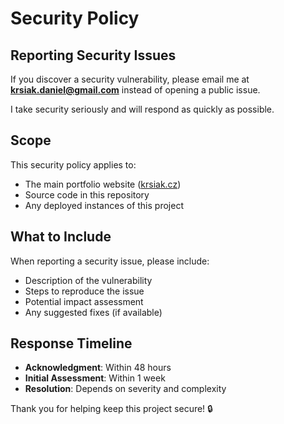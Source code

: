 # Security Policy

## Reporting Security Issues

If you discover a security vulnerability, please email me at **krsiak.daniel@gmail.com** instead of opening a public issue.

I take security seriously and will respond as quickly as possible.

## Scope

This security policy applies to:

- The main portfolio website ([krsiak.cz](https://krsiak.cz))
- Source code in this repository
- Any deployed instances of this project

## What to Include

When reporting a security issue, please include:

- Description of the vulnerability
- Steps to reproduce the issue
- Potential impact assessment
- Any suggested fixes (if available)

## Response Timeline

- **Acknowledgment**: Within 48 hours
- **Initial Assessment**: Within 1 week
- **Resolution**: Depends on severity and complexity

Thank you for helping keep this project secure! 🔒
